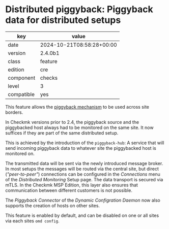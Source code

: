 [//]: # (werk v2)
# Distributed piggyback: Piggyback data for distributed setups

key        | value
---------- | ---
date       | 2024-10-21T08:58:28+00:00
version    | 2.4.0b1
class      | feature
edition    | cre
component  | checks
level      | 3
compatible | yes

This feature allows the [piggyback mechanism](https://docs.checkmk.com/latest/en/piggyback.html) to be used across site borders.

In Checkmk versions prior to 2.4, the piggyback source and the piggybacked host always had to be monitored on the same site.
It now suffices if they are part of the same distributed setup.

This is achieved by the introduction of the `piggyback-hub`:
A service that will send incoming piggyback data to whatever site the piggybacked host is monitored on.

The transmitted data will be sent via the newly introduced message broker.
In most setups the messages will be routed via the central site, but direct (_"peer-to-peer"_) connections can be configured in the _Connections_ menu of the _Distributed Monitoring_ Setup page.
The data transport is secured via mTLS.
In the Checkmk MSP Edition, this layer also ensures that communication between different customers is not possible.

The _Piggyback Connector_ of the _Dynamic Configration Daemon_ now also supports the creation of hosts on other sites.

This feature is enabled by default, and can be disabled on one or all sites via each sites `omd config`.
